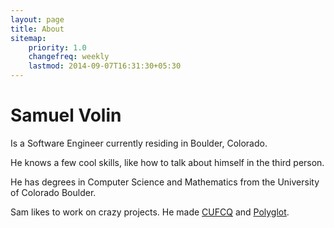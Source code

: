 ```yaml
---
layout: page
title: About
sitemap:
    priority: 1.0
    changefreq: weekly
    lastmod: 2014-09-07T16:31:30+05:30
---
```

# Samuel Volin

Is a Software Engineer currently residing in Boulder, Colorado.

He knows a few cool skills, like how to talk about himself in the third person.

He has degrees in Computer Science and Mathematics from the University of Colorado Boulder.

Sam likes to work on crazy projects. He made [CUFCQ](http://cufcq.com) and [Polyglot](https://untra.github.io/polyglot).
